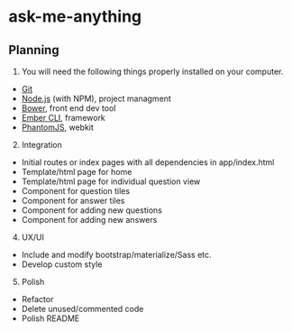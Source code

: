 # ask-me-anything

## Planning

1. You will need the following things properly installed on your computer.
  * [Git](https://git-scm.com/)
  * [Node.js](https://nodejs.org/) (with NPM), project managment
  * [Bower](https://bower.io/), front end dev tool
  * [Ember CLI](https://ember-cli.com/), framework
  * [PhantomJS](http://phantomjs.org/), webkit

2. Integration
  * Initial routes or index pages with all dependencies in app/index.html
  * Template/html page for home
  * Template/html page for individual question view
  * Component for question tiles
  * Component for answer tiles
  * Component for adding new questions
  * Component for adding new answers

4. UX/UI
  * Include and modify bootstrap/materialize/Sass etc.
  * Develop custom style

5. Polish
  * Refactor
  * Delete unused/commented code
  * Polish README
